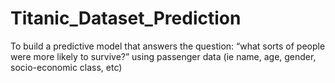 # Titanic_Dataset_Prediction
To build a predictive model that answers the question: “what sorts of people were more likely to survive?” using passenger data (ie name, age, gender, socio-economic class, etc)
